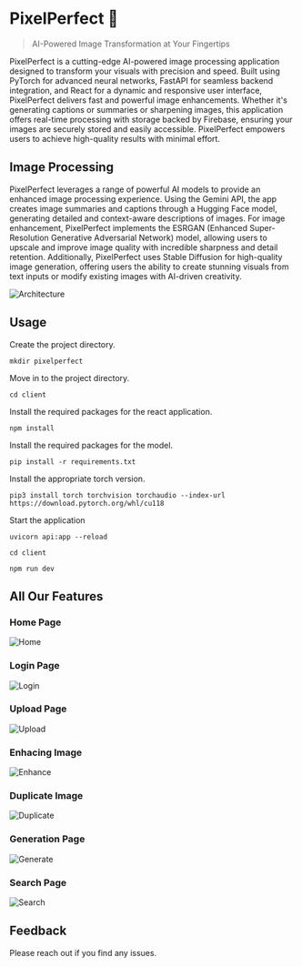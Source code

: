 # PixelPerfect 📸
> AI-Powered Image Transformation at Your Fingertips

PixelPerfect is a cutting-edge AI-powered image processing application designed to transform your visuals with precision and speed. Built using PyTorch for advanced neural networks, FastAPI for seamless backend integration, and React for a dynamic and responsive user interface, PixelPerfect delivers fast and powerful image enhancements. Whether it's generating captions or summaries or sharpening images, this application offers real-time processing with storage backed by Firebase, ensuring your images are securely stored and easily accessible. PixelPerfect empowers users to achieve high-quality results with minimal effort.


## Image Processing

PixelPerfect leverages a range of powerful AI models to provide an enhanced image processing experience. Using the Gemini API, the app creates image summaries and captions through a Hugging Face model, generating detailed and context-aware descriptions of images. For image enhancement, PixelPerfect implements the ESRGAN (Enhanced Super-Resolution Generative Adversarial Network) model, allowing users to upscale and improve image quality with incredible sharpness and detail retention. Additionally, PixelPerfect uses Stable Diffusion for high-quality image generation, offering users the ability to create stunning visuals from text inputs or modify existing images with AI-driven creativity.

![Architecture](https://github.com/Saminathan-77/Ideathon_2024/blob/main/img/Architecture.jpeg)

## Usage
Create the project directory.
```shell
mkdir pixelperfect
```
Move in to the project directory.
```shell
cd client
```
Install the required packages for the react application.
```
npm install
```
Install the required packages for the model.
```
pip install -r requirements.txt
```

Install the appropriate torch version.
```
pip3 install torch torchvision torchaudio --index-url https://download.pytorch.org/whl/cu118
```

Start the application
```shell
uvicorn api:app --reload
```

```shell
cd client
```

```shell
npm run dev
```

## All Our Features

### Home Page
![Home](https://github.com/Saminathan-77/Ideathon_2024/blob/main/img/home.jpeg)

### Login Page
![Login](https://github.com/Saminathan-77/Ideathon_2024/blob/main/img/login.jpeg)

### Upload Page
![Upload](https://github.com/Saminathan-77/Ideathon_2024/blob/main/img/upload.jpeg)

### Enhacing Image
![Enhance](https://github.com/Saminathan-77/Ideathon_2024/blob/main/img/enhance.jpeg)

### Duplicate Image
![Duplicate](https://github.com/Saminathan-77/Ideathon_2024/blob/main/img/duplicate.jpeg)

### Generation Page
![Generate](https://github.com/Saminathan-77/Ideathon_2024/blob/main/img/generate.jpeg)

### Search Page
![Search](https://github.com/Saminathan-77/Ideathon_2024/blob/main/img/search.jpeg)

## Feedback
Please reach out if you find any issues.

